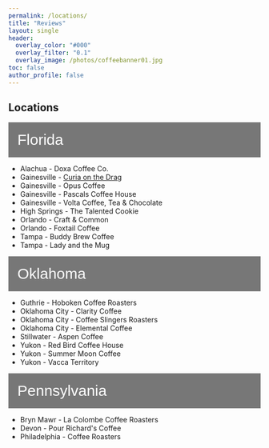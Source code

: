 ```yaml
---
permalink: /locations/
title: "Reviews"
layout: single
header:
  overlay_color: "#000"
  overlay_filter: "0.1"
  overlay_image: /photos/coffeebanner01.jpg
toc: false
author_profile: false
---
```


<html>
<head>
<meta name="viewport" content="width=device-width, initial-scale=1">
<style>
/* Style the button that is used to open and close the collapsible content */
.collapsible {
  background-color: #777;
  color: white;
  cursor: pointer;
  padding: 18px;
  width: 100%;
  border: none;
  text-align: left;
  outline: none;
  font-size: 30px;
}

/* Add a background color to the button if it is clicked on (add the .active class with JS), and when you move the mouse over it (hover) */
.active, .collapsible:hover {
  background-color: #555;
}

/* Style the collapsible content. Note: hidden by default */
.content {
  padding: 0 18px;
  display: none;
  overflow: hidden;
  background-color: #f1f1f1;
}
</style>
</head>
<body>

<h2>Locations</h2>
<button type="button" class="collapsible">Florida</button>
<div class="content">
	<ul>
		<li>Alachua - Doxa Coffee Co.</li>
		<li>Gainesville - <a href="/_posts/2021-10-10-curia-on-the-drag.md">Curia on the Drag</a></li>
		<li>Gainesville - Opus Coffee</li>
		<li>Gainesville - Pascals Coffee House</li>
	  	<li>Gainesville - Volta Coffee, Tea & Chocolate</li>
	  	<li>High Springs - The Talented Cookie</li>
	  	<li>Orlando - Craft & Common</li>
	  	<li>Orlando - Foxtail Coffee</li>
	  	<li>Tampa - Buddy Brew Coffee</li> 
	  	<li>Tampa - Lady and the Mug</li>
	</ul>

</div>
<button type="button" class="collapsible">Oklahoma</button>
<div class="content">
	<ul>
		<li>Guthrie - Hoboken Coffee Roasters</li>
		<li>Oklahoma City - Clarity Coffee</li>
		<li>Oklahoma City - Coffee Slingers Roasters</li>
	  	<li>Oklahoma City - Elemental Coffee</li>
	  	<li>Stillwater - Aspen Coffee</li>
	  	<li>Yukon - Red Bird Coffee House</li>
	  	<li>Yukon - Summer Moon Coffee</li>
	  	<li>Yukon - Vacca Territory</li>
	</ul>
</div>
<button type="button" class="collapsible">Pennsylvania</button>
<div class="content">
	<ul>
		<li>Bryn Mawr - La Colombe Coffee Roasters</li>
	  	<li>Devon - Pour Richard's Coffee</li>
	  	<li>Philadelphia -  Coffee Roasters</li>
	</ul>
</div>

<script>
var coll = document.getElementsByClassName("collapsible");
var i;

for (i = 0; i < coll.length; i++) {
  coll[i].addEventListener("click", function() {
    this.classList.toggle("active");
    var content = this.nextElementSibling;
    if (content.style.display === "block") {
      content.style.display = "none";
    } else {
      content.style.display = "block";
    }
  });
}
</script>

</body>
</html>

